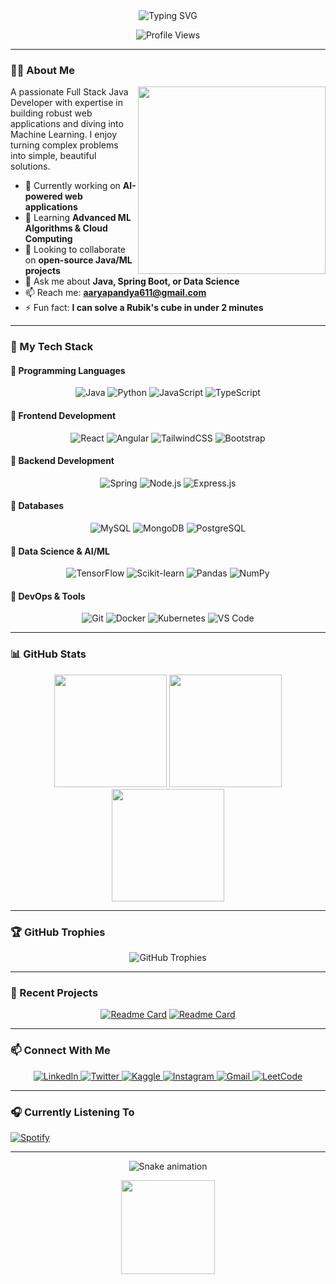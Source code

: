 <div align="center">
  <img src="https://readme-typing-svg.demolab.com?font=Fira+Code&weight=600&size=28&duration=3000&pause=1000&color=6F10F7&center=true&vCenter=true&width=500&lines=Hi+%F0%9F%91%8B%2C+I'm+Aarya+Pandya;Full+Stack+Java+Developer;ML+Enthusiast;Problem+Solver" alt="Typing SVG" />
  
  ![Profile Views](https://komarev.com/ghpvc/?username=aaryapandya12&color=6F10F7&style=flat-square&label=PROFILE+VIEWS)
</div>

---

### 👨‍💻 About Me
<p align="center">
  <img src="https://media.giphy.com/media/L1R1tvI9svkIWwpVYr/giphy.gif" width="300" align="right">
  
  A passionate Full Stack Java Developer with expertise in building robust web applications and diving into Machine Learning. I enjoy turning complex problems into simple, beautiful solutions.
  
  - 🔭 Currently working on **AI-powered web applications**
  - 🌱 Learning **Advanced ML Algorithms & Cloud Computing**
  - 👯 Looking to collaborate on **open-source Java/ML projects**
  - 💬 Ask me about **Java, Spring Boot, or Data Science**
  - 📫 Reach me: **aaryapandya611@gmail.com**
  - ⚡ Fun fact: **I can solve a Rubik's cube in under 2 minutes**
</p>

---

### 🚀 My Tech Stack

#### 🔹 Programming Languages
<div align="center">
  <img src="https://img.shields.io/badge/java-%23ED8B00.svg?style=for-the-badge&logo=openjdk&logoColor=white" alt="Java">
  <img src="https://img.shields.io/badge/python-3670A0?style=for-the-badge&logo=python&logoColor=ffdd54" alt="Python">
  <img src="https://img.shields.io/badge/javascript-%23323330.svg?style=for-the-badge&logo=javascript&logoColor=%23F7DF1E" alt="JavaScript">
  <img src="https://img.shields.io/badge/typescript-%23007ACC.svg?style=for-the-badge&logo=typescript&logoColor=white" alt="TypeScript">
</div>

#### 🔹 Frontend Development
<div align="center">
  <img src="https://img.shields.io/badge/react-%2320232a.svg?style=for-the-badge&logo=react&logoColor=%2361DAFB" alt="React">
  <img src="https://img.shields.io/badge/angular-%23DD0031.svg?style=for-the-badge&logo=angular&logoColor=white" alt="Angular">
  <img src="https://img.shields.io/badge/tailwindcss-%2338B2AC.svg?style=for-the-badge&logo=tailwind-css&logoColor=white" alt="TailwindCSS">
  <img src="https://img.shields.io/badge/bootstrap-%23563D7C.svg?style=for-the-badge&logo=bootstrap&logoColor=white" alt="Bootstrap">
</div>

#### 🔹 Backend Development
<div align="center">
  <img src="https://img.shields.io/badge/spring-%236DB33F.svg?style=for-the-badge&logo=spring&logoColor=white" alt="Spring">
  <img src="https://img.shields.io/badge/node.js-6DA55F?style=for-the-badge&logo=node.js&logoColor=white" alt="Node.js">
  <img src="https://img.shields.io/badge/express.js-%23404d59.svg?style=for-the-badge&logo=express&logoColor=%2361DAFB" alt="Express.js">
</div>

#### 🔹 Databases
<div align="center">
  <img src="https://img.shields.io/badge/mysql-%2300f.svg?style=for-the-badge&logo=mysql&logoColor=white" alt="MySQL">
  <img src="https://img.shields.io/badge/MongoDB-%234ea94b.svg?style=for-the-badge&logo=mongodb&logoColor=white" alt="MongoDB">
  <img src="https://img.shields.io/badge/postgres-%23316192.svg?style=for-the-badge&logo=postgresql&logoColor=white" alt="PostgreSQL">
</div>

#### 🔹 Data Science & AI/ML
<div align="center">
  <img src="https://img.shields.io/badge/TensorFlow-%23FF6F00.svg?style=for-the-badge&logo=TensorFlow&logoColor=white" alt="TensorFlow">
  <img src="https://img.shields.io/badge/scikit--learn-%23F7931E.svg?style=for-the-badge&logo=scikit-learn&logoColor=white" alt="Scikit-learn">
  <img src="https://img.shields.io/badge/pandas-%23150458.svg?style=for-the-badge&logo=pandas&logoColor=white" alt="Pandas">
  <img src="https://img.shields.io/badge/numpy-%23013243.svg?style=for-the-badge&logo=numpy&logoColor=white" alt="NumPy">
</div>

#### 🔹 DevOps & Tools
<div align="center">
  <img src="https://img.shields.io/badge/git-%23F05033.svg?style=for-the-badge&logo=git&logoColor=white" alt="Git">
  <img src="https://img.shields.io/badge/docker-%230db7ed.svg?style=for-the-badge&logo=docker&logoColor=white" alt="Docker">
  <img src="https://img.shields.io/badge/kubernetes-%23326ce5.svg?style=for-the-badge&logo=kubernetes&logoColor=white" alt="Kubernetes">
  <img src="https://img.shields.io/badge/VS%20Code-0078d7.svg?style=for-the-badge&logo=visual-studio-code&logoColor=white" alt="VS Code">
</div>

---

### 📊 GitHub Stats

<div align="center">
  <img height="180em" src="https://github-readme-stats.vercel.app/api?username=aaryapandya12&show_icons=true&theme=radical&include_all_commits=true&count_private=true&hide_border=true"/>
  <img height="180em" src="https://github-readme-streak-stats.herokuapp.com/?user=aaryapandya12&theme=radical&hide_border=true"/>
  <img height="180em" src="https://github-readme-stats.vercel.app/api/top-langs/?username=aaryapandya12&layout=compact&langs_count=8&theme=radical&hide_border=true"/>
</div>

---

### 🏆 GitHub Trophies

<div align="center">
  <img src="https://github-profile-trophy.vercel.app/?username=aaryapandya12&theme=radical&no-frame=true&row=2&column=3&margin-w=15" alt="GitHub Trophies" />
</div>

---

### 🌟 Recent Projects

<div align="center">
  
  [![Readme Card](https://github-readme-stats.vercel.app/api/pin/?username=aaryapandya12&repo=awesome-project-1&theme=radical)](https://github.com/aaryapandya12/awesome-project-1)
  [![Readme Card](https://github-readme-stats.vercel.app/api/pin/?username=aaryapandya12&repo=awesome-project-2&theme=radical)](https://github.com/aaryapandya12/awesome-project-2)
  
</div>

---

### 📫 Connect With Me

<div align="center">
  <a href="https://linkedin.com/in/aaryapandya" target="_blank">
    <img src="https://img.shields.io/badge/linkedin-%230077B5.svg?style=for-the-badge&logo=linkedin&logoColor=white" alt="LinkedIn"/>
  </a>
  <a href="https://twitter.com/aaryapandya12" target="_blank">
    <img src="https://img.shields.io/badge/Twitter-%231DA1F2.svg?style=for-the-badge&logo=Twitter&logoColor=white" alt="Twitter"/>
  </a>
  <a href="https://kaggle.com/aaryapan12" target="_blank">
    <img src="https://img.shields.io/badge/Kaggle-20BEFF?style=for-the-badge&logo=kaggle&logoColor=white" alt="Kaggle"/>
  </a>
  <a href="https://instagram.com/_aaryap12" target="_blank">
    <img src="https://img.shields.io/badge/Instagram-%23E4405F.svg?style=for-the-badge&logo=Instagram&logoColor=white" alt="Instagram"/>
  </a>
  <a href="mailto:aaryapandya611@gmail.com">
    <img src="https://img.shields.io/badge/Gmail-D14836?style=for-the-badge&logo=gmail&logoColor=white" alt="Gmail"/>
  </a>
  <a href="https://leetcode.com/aaryapandya12/" target="_blank">
    <img src="https://img.shields.io/badge/LeetCode-000000?style=for-the-badge&logo=LeetCode&logoColor=#d16c06" alt="LeetCode"/>
  </a>
</div>

---

### 🎧 Currently Listening To

[![Spotify](https://novatorem-aaryapandya12.vercel.app/api/spotify)](https://open.spotify.com/user/aaryapandya12)

---

<div align="center">
  <img src="https://github.com/aaryapandya12/aaryapandya12/blob/output/github-contribution-grid-snake.svg" alt="Snake animation">
</div>

<p align="center">
  <img src="https://media.giphy.com/media/ZVik7pBtu9dNS/giphy.gif" width="150">
</p>
